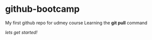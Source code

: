 # github-bootcamp
My first github repo for udmey course
Learning the **git pull** command

*lets get started!*
